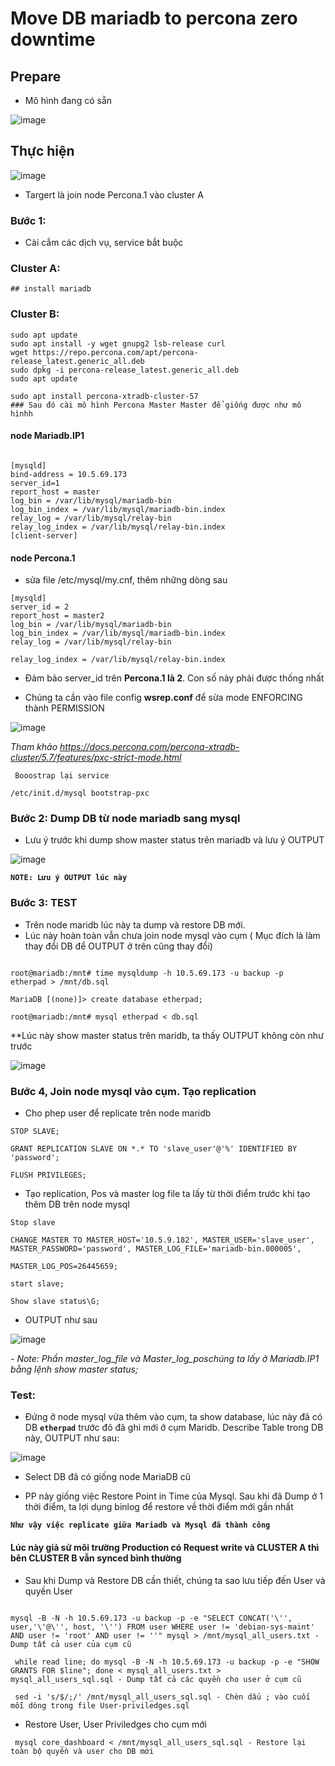 # Move DB mariadb to percona zero downtime

## Prepare 
- Mô hình đang có sẵn 


![image](https://user-images.githubusercontent.com/83824403/186573923-7db11cd3-c618-4067-8239-a9c809e423bc.png)

## Thực hiện

![image](https://user-images.githubusercontent.com/83824403/186574476-47f3db83-07b7-4dbc-b9f7-04b1f73a6def.png)
 
 
 - Targert là join node Percona.1 vào cluster A 


### Bước 1: 
- Cài cắm các dịch vụ, service bắt buộc

### Cluster A:
```
## install mariadb

```

### Cluster B:
```
sudo apt update
sudo apt install -y wget gnupg2 lsb-release curl
wget https://repo.percona.com/apt/percona-release_latest.generic_all.deb
sudo dpkg -i percona-release_latest.generic_all.deb
sudo apt update

sudo apt install percona-xtradb-cluster-57
### Sau đó cài mô hình Percona Master Master để giống được như mô hìnhh
```
#### node Mariadb.IP1
```

[mysqld]
bind-address = 10.5.69.173
server_id=1
report_host = master
log_bin = /var/lib/mysql/mariadb-bin
log_bin_index = /var/lib/mysql/mariadb-bin.index
relay_log = /var/lib/mysql/relay-bin
relay_log_index = /var/lib/mysql/relay-bin.index
[client-server]
```

#### node Percona.1 

- sửa file /etc/mysql/my.cnf, thêm những dòng sau

```
[mysqld]
server_id = 2
report_host = master2
log_bin = /var/lib/mysql/mariadb-bin
log_bin_index = /var/lib/mysql/mariadb-bin.index
relay_log = /var/lib/mysql/relay-bin

relay_log_index = /var/lib/mysql/relay-bin.index
```
- Đảm bảo server_id trên **Percona.1 là 2**. Con số này phải được thống nhất



- Chúng ta cần vào file config **wsrep.conf** để sửa mode ENFORCING thành PERMISSION 


![image](https://user-images.githubusercontent.com/83824403/189520607-d23e41a0-77bc-45c8-a305-c05914275f70.png)

*Tham khảo https://docs.percona.com/percona-xtradb-cluster/5.7/features/pxc-strict-mode.html*


```
 Booostrap lại service

/etc/init.d/mysql bootstrap-pxc
```



### Bước 2: Dump DB từ node mariadb sang mysql

- Lưu ý trước khi dump show master status trên mariadb và lưu ý OUTPUT

![image](https://user-images.githubusercontent.com/83824403/189519681-80410915-312f-4592-a5c6-649769d78b0e.png)

**`NOTE: Lưu ý OUTPUT lúc này`**




### Bước 3: TEST

- Trên node maridb lúc này ta dump và restore DB mới. 
- Lúc này hoàn toàn vẫn chưa join node mysql vào cụm ( Mục đích là làm thay đổi DB để OUTPUT ở trên cũng thay đổi)


```

root@mariadb:/mnt# time mysqldump -h 10.5.69.173 -u backup -p  etherpad > /mnt/db.sql

MariaDB [(none)]> create database etherpad; 

root@mariadb:/mnt# mysql etherpad < db.sql
```


**Lúc này show master status trên maridb, ta thấy OUTPUT không còn như trước



![image](https://user-images.githubusercontent.com/83824403/189519977-675b91de-1c1b-40a8-9820-b30f93551688.png)


### Bước 4, Join node mysql vào cụm. Tạo replication


- Cho phep user để replicate trên node maridb
```
STOP SLAVE;

GRANT REPLICATION SLAVE ON *.* TO 'slave_user'@'%' IDENTIFIED BY 'password';

FLUSH PRIVILEGES;

```


- Tạo replication, Pos và master log file ta lấy từ thời điểm trước khi tạo thêm DB trên node mysql


```
Stop slave

CHANGE MASTER TO MASTER_HOST='10.5.9.182', MASTER_USER='slave_user', MASTER_PASSWORD='password', MASTER_LOG_FILE='mariadb-bin.000005',

MASTER_LOG_POS=26445659;

start slave;

Show slave status\G;

```

- OUTPUT như sau 

![image](https://user-images.githubusercontent.com/83824403/189520221-5572ceb1-6058-44de-b48e-7614c0911915.png)





*- Note: Phần *master_log_file* và *Master_log_pos*chúng ta lấy ở Mariadb.IP1 bằng lệnh *show master status*;*



### Test:

- Đứng ở node mysql vừa thêm vào cụm, ta show database, lúc này đã có DB **`etherpad`** trước đõ đã ghi mới ở cụm Maridb. Describe Table trong DB này, OUTPUT như sau:

![image](https://user-images.githubusercontent.com/83824403/189520351-745b1827-6ac2-4a1e-89dd-d0d93ff2c6d9.png)

- Select DB đã có giống node MariaDB cũ


- PP này giống việc Restore Point in Time của Mysql. Sau khi đã Dump ở 1 thời điểm, ta lợi dụng binlog để restore về thời điểm mới gần nhất

**`Như vậy việc replicate giữa Mariadb và Mysql đã thành công`**
#### Lúc này giả sử môi trường Production có Request write và CLUSTER A thì bên CLUSTER B vẫn synced bình thường




- Sau khi Dump và Restore DB cần thiết, chúng ta sao lưu tiếp đến User và quyền User 



```

mysql -B -N -h 10.5.69.173 -u backup -p -e "SELECT CONCAT('\'', user,'\'@\'', host, '\'') FROM user WHERE user != 'debian-sys-maint' AND user != 'root' AND user != ''" mysql > /mnt/mysql_all_users.txt - Dump tất cả user của cụm cũ

 while read line; do mysql -B -N -h 10.5.69.173 -u backup -p -e "SHOW GRANTS FOR $line"; done < mysql_all_users.txt > mysql_all_users_sql.sql - Dump tất cả các quyền cho user ở cụm cũ

 sed -i 's/$/;/' /mnt/mysql_all_users_sql.sql - Chèn dấu ; vào cuối mỗi dòng trong file User-priviledges.sql
```

- Restore User, User Priviledges cho cụm mới

```
 mysql core_dashboard < /mnt/mysql_all_users_sql.sql - Restore lại toàn bộ quyền và user cho DB mới


````




